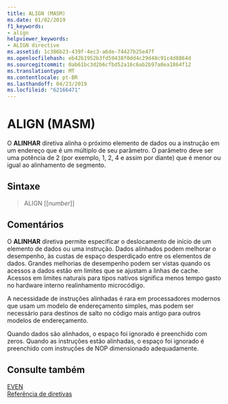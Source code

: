 ```yaml
---
title: ALIGN (MASM)
ms.date: 01/02/2019
f1_keywords:
- align
helpviewer_keywords:
- ALIGN directive
ms.assetid: 1c386b23-439f-4ec3-a6de-74427b25e47f
ms.openlocfilehash: eb42b1952b3fd59438f0dd4c29d48c91c4d8864d
ms.sourcegitcommit: 0ab61bc3d2b6cfbd52a16c6ab2b97a8ea1864f12
ms.translationtype: MT
ms.contentlocale: pt-BR
ms.lasthandoff: 04/23/2019
ms.locfileid: "62166471"
---
```

# <a name="align-masm"></a>ALIGN (MASM)

O **ALINHAR** diretiva alinha o próximo elemento de dados ou a instrução em um endereço que é um múltiplo de seu parâmetro. O parâmetro deve ser uma potência de 2 (por exemplo, 1, 2, 4 e assim por diante) que é menor ou igual ao alinhamento de segmento.

## <a name="syntax"></a>Sintaxe

> ALIGN [[*number*]]

## <a name="remarks"></a>Comentários

O **ALINHAR** diretiva permite especificar o deslocamento de início de um elemento de dados ou uma instrução. Dados alinhados podem melhorar o desempenho, às custas de espaço desperdiçado entre os elementos de dados. Grandes melhorias de desempenho podem ser vistas quando os acessos a dados estão em limites que se ajustam a linhas de cache. Acessos em limites naturais para tipos nativos significa menos tempo gasto no hardware interno realinhamento microcódigo.

A necessidade de instruções alinhadas é rara em processadores modernos que usam um modelo de endereçamento simples, mas podem ser necessário para destinos de salto no código mais antigo para outros modelos de endereçamento.

Quando dados são alinhados, o espaço foi ignorado é preenchido com zeros. Quando as instruções estão alinhadas, o espaço foi ignorado é preenchido com instruções de NOP dimensionado adequadamente.

## <a name="see-also"></a>Consulte também

[EVEN](even.md)<br/>
[Referência de diretivas](../../assembler/masm/directives-reference.md)<br/>
